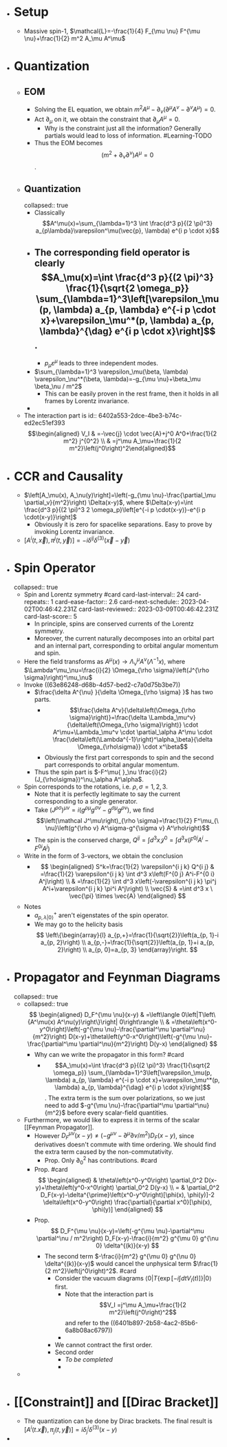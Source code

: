 - # Setup
	- Massive spin-1, $\mathcal{L}=-\frac{1}{4} F_{\mu \nu} F^{\mu \nu}+\frac{1}{2} m^2 A_\mu A^\mu$
- # Quantization
	- ## EOM
		- Solving the EL equation, we obtain $m^2 A^\mu- \partial_v\left(\partial^\mu A^v-\partial^v A^\mu\right)=0$.
		- Act $\partial_{\mu}$ on it, we obtain the constraint that $\partial_\mu A^{\mu}=0$.
			- Why is the constraint just all the information? Generally partials would lead to loss of information. #Learning-TODO
		- Thus the EOM becomes 
		  $$(m^2+\partial_\nu \partial^\nu)A^\mu=0$$.
	- ## Quantization
	  collapsed:: true
		- Classically 
		  $$A^\mu(x)=\sum_{\lambda=1}^3 \int \frac{d^3 p}{(2 \pi)^3} a_{p\lambda}\varepsilon^\mu(\vec{p}, \lambda) e^{i p \cdot x}$$
		- The corresponding field operator is clearly 
		  $$A_\mu(x)=\int \frac{d^3 p}{(2 \pi)^3} \frac{1}{\sqrt{2 \omega_p}} \sum_{\lambda=1}^3\left[\varepsilon_\mu(p, \lambda) a_{p, \lambda} e^{-i p \cdot x}+\varepsilon_\mu^*(p, \lambda) a_{p, \lambda}^{\dag} e^{i p \cdot x}\right]$$.
			-
			- $p_\mu \varepsilon^\mu$ leads to three independent modes.
		- $\sum_{\lambda=1}^3 \varepsilon_\mu(\beta, \lambda) \varepsilon_\nu^*(\beta, \lambda)=-g_{\mu \nu}+\beta_\mu \beta_\nu / m^2$
			- This can be easily proven in the rest frame, then it holds in all frames by Lorentz invariance.
		-
	- The interaction part is 
	  id:: 6402a553-2dce-4be3-b74c-ed2ec51ef393
	  $$\begin{aligned} V_I & =-\vec{j} \cdot \vec{A}+j^0 A^0+\frac{1}{2 m^2} j^{0^2} \\ & =j^\mu A_\mu+\frac{1}{2 m^2}\left(j^0\right)^2\end{aligned}$$
- # CCR and Causality
	- $\left[A_\mu(x), A_\nu(y)\right]=\left(-g_{\mu \nu}-\frac{\partial_\mu \partial_v}{m^2}\right) \Delta(x-y)$, where $\Delta(x-y)=\int \frac{d^3 p}{(2 \pi)^3 2 \omega_p}\left[e^{-i p \cdot(x-y)}-e^{i p \cdot(x-y)}\right]$
		- Obviously it is zero for spacelike separations. Easy to prove by invoking Lorentz invariance.
	- $\left[A^i(t, \vec{x}), \pi^j(t, \vec{y})\right]=-i \delta^{i j} \delta^{(3)}(\vec{x}-\vec{y})$
- # Spin Operator
  collapsed:: true
	- Spin and Lorentz symmetry #card
	  card-last-interval:: 24
	  card-repeats:: 1
	  card-ease-factor:: 2.6
	  card-next-schedule:: 2023-04-02T00:46:42.231Z
	  card-last-reviewed:: 2023-03-09T00:46:42.231Z
	  card-last-score:: 5
		- In principle, spins are conserved currents of the Lorentz symmetry.
		- Moreover, the current naturally decomposes into an orbital part and an internal part, corresponding to orbital angular momentum and spin.
	- Here the field transforms as $A^\mu(x) \longrightarrow \Lambda_\nu^\mu A^\nu\left(\Lambda^{-1} x\right)$, where $\Lambda^\mu_\nu=\frac{i}{2} \Omega_{\rho \sigma}\left(J^{\rho \sigma}\right)^\mu_\nu$
	- Invoke ((63e86248-d68b-4d57-bed2-c7a0d75b3be7))
		- $\frac{\delta A^{\nu} }{\delta \Omega_{\rho \sigma} }$ has two parts.
			- $$\frac{\delta A^v}{\delta\left(\Omega_{\rho \sigma}\right)}=\frac{\delta \Lambda_\mu^v}{\delta\left(\Omega_{\rho \sigma}\right)} \cdot A^\mu+\Lambda_\mu^v \cdot \partial_\alpha A^\mu \cdot \frac{\delta\left(\Lambda^{-1}\right)^\alpha_\beta}{\delta \Omega_{\rho\sigma}} \cdot x^\beta$$
			- Obviously the first part corresponds to spin and the second part corresponds to orbital angular momentum.
		- Thus the spin part is $-F^\mu{ }_\nu \frac{i}{2}(J_{\rho\sigma})^\nu_\alpha A^\alpha$.
	- Spin corresponds to the rotations, i.e. $\rho, \sigma=1,2,3$.
		- Note that it is perfectly legitimate to say the current corresponding to a single generator.
		- Take $\left(J^{\rho \sigma}\right)^{\mu \nu}=i\left(g^{\rho \mu} g^{\sigma \nu}-g^{\sigma \mu} g^{\rho \nu}\right)$, we find
		  $$\left(\mathcal J^\mu\right)_{\rho \sigma}=\frac{1}{2} F^\mu_{\ \nu}\left(g^{\rho v} A^\sigma-g^{\sigma v} A^\rho\right)$$
		- The spin is the conserved charge, $Q^{i j}=\int d^3 x \mathcal J^0=\int d^3 x\left(F^{0 j} A^i-F^{0 i} A^j\right)$
	- Write in the form of 3-vectors, we obtain the conclusion
		- $$
		  \begin{aligned}
		  S^k=\frac{1}{2} \varepsilon^{i j k} Q^{i j} & =\frac{1}{2} \varepsilon^{i j k} \int d^3 x\left(F^{0 j} A^i-F^{0 i} A^j\right) \\
		  & =\frac{1}{2} \int d^3 x\left(-\varepsilon^{i j k} \pi^j A^i+\varepsilon^{i j k} \pi^i A^j\right) \\
		  \vec{S} & =\int d^3 x \ \vec{\pi} \times \vec{A}
		  \end{aligned}
		  $$
	- Notes
		- $a_{p, \lambda|0\rangle}^{+}$ aren't eigenstates of the spin operator.
		- We may go to the helicity basis 
		  $$
		  \left\{\begin{array}{l}
		  a_{p,+}=\frac{1}{\sqrt{2}}\left(a_{p, 1}-i a_{p, 2}\right) \\
		  a_{p,-}=\frac{1}{\sqrt{2}}\left(a_{p, 1}+i a_{p, 2}\right) \\
		  a_{p, 0}=a_{p, 3}
		  \end{array}\right.
		  $$
- # Propagator and Feynman Diagrams
  collapsed:: true
	- collapsed:: true
	  $$
	  \begin{aligned}
	  D_F^{\mu \nu}(x-y) & =\left\langle 0\left|T\left\{A^\mu(x) A^\nu(y)\right\}\right| 0\right\rangle \\
	  & =\theta\left(x^0-y^0\right)\left(-g^{\mu \nu}-\frac{\partial^\mu \partial^\nu}{m^2}\right) D(x-y)+\theta\left(y^0-x^0\right)\left(-g^{\mu \nu}-\frac{\partial^\mu \partial^\nu}{m^2}\right) D(y-x)
	  \end{aligned}
	  $$
		- Why can we write the propagator in this form? #card
			- $$A_\mu(x)=\int \frac{d^3 p}{(2 \pi)^3} \frac{1}{\sqrt{2 \omega_p}} \sum_{\lambda=1}^3\left[\varepsilon_\mu(p, \lambda) a_{p, \lambda} e^{-i p \cdot x}+\varepsilon_\mu^*(p, \lambda) a_{p, \lambda}^{\dag} e^{i p \cdot x}\right]$$. 
			  The extra term is the sum over polarizations, so we just need to add $-g^{\mu \nu}-\frac{\partial^\mu \partial^\nu}{m^2}$ before every scalar-field quantities.
	- Furthermore, we would like to express it in terms of the scalar [[Feynman Propagator]].
		- However $D_F^{\mu \nu}(x-y)\neq\left(-g^{\mu \nu}-\partial^\mu \partial \nu / m^2\right) D_F(x-y)$, since derivatives doesn't commute with time ordering. We should find the extra term caused by the non-commutativity.
			- Prop. Only $\partial_0^2$ has contributions. #card
		- Prop. #card 
		  $$
		  \begin{aligned}
		  & \theta\left(x^0-y^0\right) \partial_0^2 D(x-y)+\theta\left(y^0-x^0\right) \partial_0^2 D(y-x) \\
		  = & \partial_0^2 D_F(x-y)-\delta^{\prime}\left(x^0-y^0\right)[\phi(x), \phi(y)]-2 \delta\left(x^0-y^0\right) \frac{\partial}{\partial x^0}[\phi(x), \phi(y)]
		  \end{aligned}
		  $$
		- Prop. 
		  $$
		  D_F^{\mu \nu}(x-y)=\left(-g^{\mu \nu}-\partial^\mu \partial^\nu / m^2\right) D_F(x-y)-\frac{i}{m^2} g^{\mu 0} g^{\nu 0} \delta^{(k)}(x-y)
		  $$
			- The second term $-\frac{i}{m^2} g^{\mu 0} g^{\nu 0} \delta^{(k)}(x-y)$ would cancel the unphysical term $\frac{1}{2 m^2}\left(j^0\right)^2$. #card
				- Consider the vacuum diagrams $\left\langle 0\left|T\left\{\exp \left[-i \int d t V_I(t)\right]\right\}\right| 0\right\rangle$ first.
					- Note that the interaction part is $$V_I =j^\mu A_\mu+\frac{1}{2 m^2}\left(j^0\right)^2$$ and refer to the ((6401b897-2b58-4ac2-85b6-6a8b08ac6797))
					-
				- We cannot contract the first order.
				- Second order
					- *To be completed*
					-
	-
- # [[Constraint]] and [[Dirac Bracket]]
	- The quantization can be done by Dirac brackets. The final result is $\left[A^i(t . \vec{x}), \pi_j(t, \vec{y})\right]=i \delta_j^i \delta^{(3)}(x-y)$
-